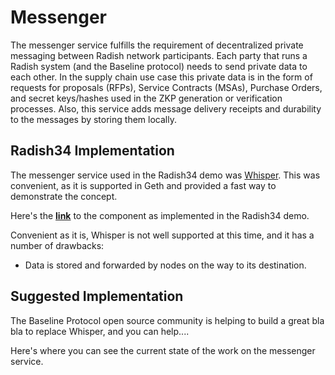 # Messenger

The messenger service fulfills the requirement of decentralized private messaging between Radish network participants. Each party that runs a Radish system \(and the Baseline protocol\) needs to send private data to each other. In the supply chain use case this private data is in the form of requests for proposals \(RFPs\), Service Contracts \(MSAs\), Purchase Orders, and secret keys/hashes used in the ZKP generation or verification processes. Also, this service adds message delivery receipts and durability to the messages by storing them locally.

## Radish34 Implementation

The messenger service used in the Radish34 demo was [Whisper](https://github.com/ethereum/go-ethereum/wiki/Whisper). This was convenient, as it is supported in Geth and provided a fast way to demonstrate the concept. 

Here's the [**link**](https://github.com/ethereum-oasis/baseline/tree/master/messenger) to the component as implemented in the Radish34 demo.

Convenient as it is, Whisper is not well supported at this time, and it has a number of drawbacks:

* Data is stored and forwarded by nodes on the way to its destination.

## Suggested Implementation

The Baseline Protocol open source community is helping to build a great bla bla to replace Whisper, and you can help....

Here's where you can see the current state of the work on the messenger service.

